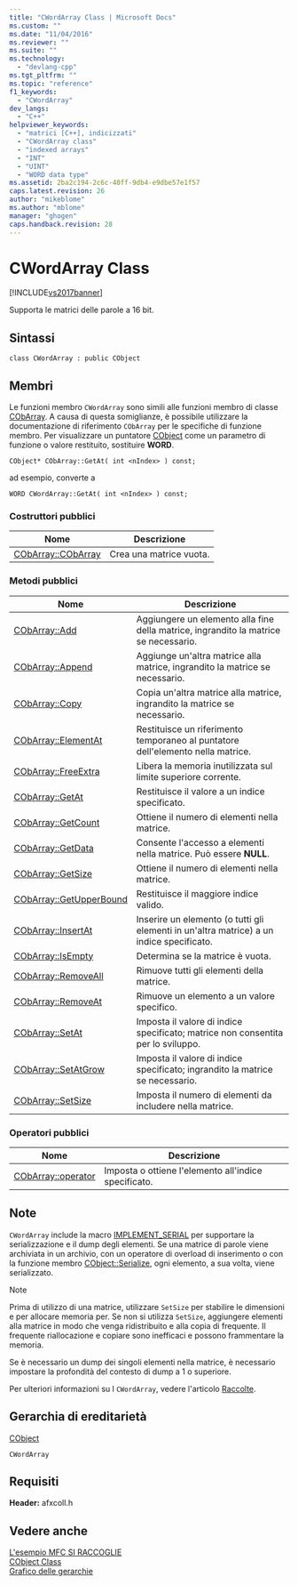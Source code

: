 ```yaml
---
title: "CWordArray Class | Microsoft Docs"
ms.custom: ""
ms.date: "11/04/2016"
ms.reviewer: ""
ms.suite: ""
ms.technology: 
  - "devlang-cpp"
ms.tgt_pltfrm: ""
ms.topic: "reference"
f1_keywords: 
  - "CWordArray"
dev_langs: 
  - "C++"
helpviewer_keywords: 
  - "matrici [C++], indicizzati"
  - "CWordArray class"
  - "indexed arrays"
  - "INT"
  - "UINT"
  - "WORD data type"
ms.assetid: 2ba2c194-2c6c-40ff-9db4-e9dbe57e1f57
caps.latest.revision: 26
author: "mikeblome"
ms.author: "mblome"
manager: "ghogen"
caps.handback.revision: 28
---
```

# CWordArray Class
[!INCLUDE[vs2017banner](../../assembler/inline/includes/vs2017banner.md)]

Supporta le matrici delle parole a 16 bit.  
  
## Sintassi  
  
```  
class CWordArray : public CObject  
```  
  
## Membri  
 Le funzioni membro `CWordArray` sono simili alle funzioni membro di classe [CObArray](../../mfc/reference/cobarray-class.md).  A causa di questa somiglianze, è possibile utilizzare la documentazione di riferimento `CObArray` per le specifiche di funzione membro.  Per visualizzare un puntatore [CObject](../../mfc/reference/cobject-class.md) come un parametro di funzione o valore restituito, sostituire **WORD**.  
  
 `CObject* CObArray::GetAt( int <nIndex> ) const;`  
  
 ad esempio, converte a  
  
 `WORD CWordArray::GetAt( int <nIndex> ) const;`  
  
### Costruttori pubblici  
  
|Nome|Descrizione|  
|----------|-----------------|  
|[CObArray::CObArray](../Topic/CObArray::CObArray.md)|Crea una matrice vuota.|  
  
### Metodi pubblici  
  
|Nome|Descrizione|  
|----------|-----------------|  
|[CObArray::Add](../Topic/CObArray::Add.md)|Aggiungere un elemento alla fine della matrice, ingrandito la matrice se necessario.|  
|[CObArray::Append](../Topic/CObArray::Append.md)|Aggiunge un'altra matrice alla matrice, ingrandito la matrice se necessario.|  
|[CObArray::Copy](../Topic/CObArray::Copy.md)|Copia un'altra matrice alla matrice, ingrandito la matrice se necessario.|  
|[CObArray::ElementAt](../Topic/CObArray::ElementAt.md)|Restituisce un riferimento temporaneo al puntatore dell'elemento nella matrice.|  
|[CObArray::FreeExtra](../Topic/CObArray::FreeExtra.md)|Libera la memoria inutilizzata sul limite superiore corrente.|  
|[CObArray::GetAt](../Topic/CObArray::GetAt.md)|Restituisce il valore a un indice specificato.|  
|[CObArray::GetCount](../Topic/CObArray::GetCount.md)|Ottiene il numero di elementi nella matrice.|  
|[CObArray::GetData](../Topic/CObArray::GetData.md)|Consente l'accesso a elementi nella matrice.  Può essere **NULL**.|  
|[CObArray::GetSize](../Topic/CObArray::GetSize.md)|Ottiene il numero di elementi nella matrice.|  
|[CObArray::GetUpperBound](../Topic/CObArray::GetUpperBound.md)|Restituisce il maggiore indice valido.|  
|[CObArray::InsertAt](../Topic/CObArray::InsertAt.md)|Inserire un elemento \(o tutti gli elementi in un'altra matrice\) a un indice specificato.|  
|[CObArray::IsEmpty](../Topic/CObArray::IsEmpty.md)|Determina se la matrice è vuota.|  
|[CObArray::RemoveAll](../Topic/CObArray::RemoveAll.md)|Rimuove tutti gli elementi della matrice.|  
|[CObArray::RemoveAt](../Topic/CObArray::RemoveAt.md)|Rimuove un elemento a un valore specifico.|  
|[CObArray::SetAt](../Topic/CObArray::SetAt.md)|Imposta il valore di indice specificato; matrice non consentita per lo sviluppo.|  
|[CObArray::SetAtGrow](../Topic/CObArray::SetAtGrow.md)|Imposta il valore di indice specificato; ingrandito la matrice se necessario.|  
|[CObArray::SetSize](../Topic/CObArray::SetSize.md)|Imposta il numero di elementi da includere nella matrice.|  
  
### Operatori pubblici  
  
|Nome|Descrizione|  
|----------|-----------------|  
|[CObArray::operator](../Topic/CObArray::operator.md)|Imposta o ottiene l'elemento all'indice specificato.|  
  
## Note  
 `CWordArray` include la macro [IMPLEMENT\_SERIAL](../Topic/IMPLEMENT_SERIAL.md) per supportare la serializzazione e il dump degli elementi.  Se una matrice di parole viene archiviata in un archivio, con un operatore di overload di inserimento o con la funzione membro [CObject::Serialize](../Topic/CObject::Serialize.md), ogni elemento, a sua volta, viene serializzato.  
  
> [!NOTE]
>  Prima di utilizzo di una matrice, utilizzare `SetSize` per stabilire le dimensioni e per allocare memoria per.  Se non si utilizza `SetSize`, aggiungere elementi alla matrice in modo che venga ridistribuito e alla copia di frequente.  Il frequente riallocazione e copiare sono inefficaci e possono frammentare la memoria.  
  
 Se è necessario un dump dei singoli elementi nella matrice, è necessario impostare la profondità del contesto di dump a 1 o superiore.  
  
 Per ulteriori informazioni su l `CWordArray`, vedere l'articolo [Raccolte](../../mfc/collections.md).  
  
## Gerarchia di ereditarietà  
 [CObject](../../mfc/reference/cobject-class.md)  
  
 `CWordArray`  
  
## Requisiti  
 **Header:** afxcoll.h  
  
## Vedere anche  
 [L'esempio MFC SI RACCOGLIE](../../top/visual-cpp-samples.md)   
 [CObject Class](../../mfc/reference/cobject-class.md)   
 [Grafico delle gerarchie](../../mfc/hierarchy-chart.md)